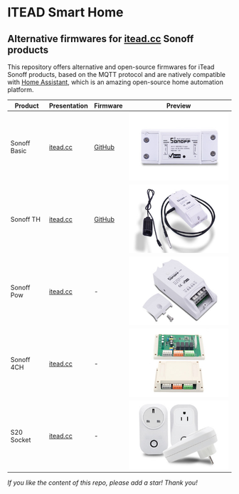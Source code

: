 # ITEAD Smart Home
## Alternative firmwares for [itead.cc](http://sonoff.itead.cc/) Sonoff products
This repository offers alternative and open-source firmwares for iTead Sonoff products, based on the MQTT protocol and are natively compatible with [Home Assistant](https://home-assistant.io), which is an amazing open-source home automation platform. 

| Product       | Presentation                                                          | Firmware                | Preview                      |
|---------------|-----------------------------------------------------------------------|-------------------------|-------------------------------
| Sonoff Basic  | [itead.cc](http://sonoff.itead.cc/en/products/sonoff/sonoff-basic)    | [GitHub](Sonoff_Basic/) | ![Basic](images/basic.jpg)  |
| Sonoff TH     | [itead.cc](http://sonoff.itead.cc/en/products/sonoff/sonoff-th)       | [GitHub](Sonoff_TH/)    | ![Basic](images/th.jpg)     |
| Sonoff Pow    | [itead.cc](http://sonoff.itead.cc/en/products/sonoff/sonoff-pow)      | -                       | ![Basic](images/pow.jpg)    |
| Sonoff 4CH    | [itead.cc](http://sonoff.itead.cc/en/products/sonoff/sonoff-4ch)      | -                       | ![Basic](images/4ch.jpg)    |
| S20 Socket    | [itead.cc](http://sonoff.itead.cc/en/products/residential/s20-socket) | -                       | ![Basic](images/s20.jpg)    |

*If you like the content of this repo, please add a star! Thank you!*
